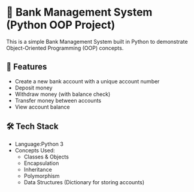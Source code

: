 # 🏦 Bank Management System (Python OOP Project)

This is a simple Bank Management System built in Python to demonstrate Object-Oriented Programming (OOP) concepts.  

## 📌 Features
- Create a new bank account with a unique account number
- Deposit money
- Withdraw money (with balance check)
- Transfer money between accounts
- View account balance

## 🛠 Tech Stack
- Language:Python 3  
- Concepts Used:  
  - Classes & Objects  
  - Encapsulation  
  - Inheritance  
  - Polymorphism  
  - Data Structures (Dictionary for storing accounts)  

